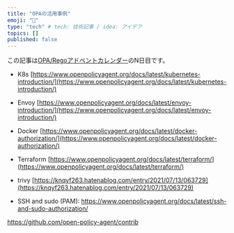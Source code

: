 ```yaml
---
title: "OPAの活用事例"
emoji: "👏"
type: "tech" # tech: 技術記事 / idea: アイデア
topics: []
published: false
---
```


この記事は[OPA/Regoアドベントカレンダー](https://adventar.org/calendars/6601)のN日目です。

- K8s [https://www.openpolicyagent.org/docs/latest/kubernetes-introduction/](https://www.openpolicyagent.org/docs/latest/kubernetes-introduction/)
- Envoy [https://www.openpolicyagent.org/docs/latest/envoy-introduction/](https://www.openpolicyagent.org/docs/latest/envoy-introduction/)
- Docker [https://www.openpolicyagent.org/docs/latest/docker-authorization/](https://www.openpolicyagent.org/docs/latest/docker-authorization/)
- Terraform [https://www.openpolicyagent.org/docs/latest/terraform/](https://www.openpolicyagent.org/docs/latest/terraform/)
- trivy [https://knqyf263.hatenablog.com/entry/2021/07/13/063729](https://knqyf263.hatenablog.com/entry/2021/07/13/063729)

- SSH and sudo (PAM): https://www.openpolicyagent.org/docs/latest/ssh-and-sudo-authorization/

https://github.com/open-policy-agent/contrib